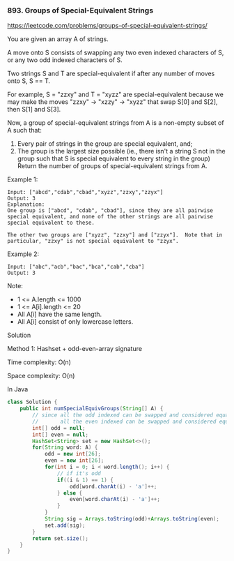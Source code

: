 ### 893. Groups of Special-Equivalent Strings

https://leetcode.com/problems/groups-of-special-equivalent-strings/

You are given an array A of strings.

A move onto S consists of swapping any two even indexed characters of S, or any two odd indexed characters of S.

Two strings S and T are special-equivalent if after any number of moves onto S, S == T.

For example, S = "zzxy" and T = "xyzz" are special-equivalent because we may make the moves "zzxy" -> "xzzy" -> "xyzz" that swap S[0] and S[2], then S[1] and S[3].

Now, a group of special-equivalent strings from A is a non-empty subset of A such that:

1. Every pair of strings in the group are special equivalent, and;
2. The group is the largest size possible (ie., there isn't a string S not in the group such that S is special equivalent to every string in the group)
Return the number of groups of special-equivalent strings from A.

 
Example 1:
```
Input: ["abcd","cdab","cbad","xyzz","zzxy","zzyx"]
Output: 3
Explanation: 
One group is ["abcd", "cdab", "cbad"], since they are all pairwise special equivalent, and none of the other strings are all pairwise special equivalent to these.

The other two groups are ["xyzz", "zzxy"] and ["zzyx"].  Note that in particular, "zzxy" is not special equivalent to "zzyx".
```
Example 2:
```
Input: ["abc","acb","bac","bca","cab","cba"]
Output: 3
``` 

Note:

- 1 <= A.length <= 1000
- 1 <= A[i].length <= 20
- All A[i] have the same length.
- All A[i] consist of only lowercase letters.

Solution

Method 1: Hashset + odd-even-array signature

Time complexity: O(n)

Space complexity: O(n)

In Java
```java
class Solution {
    public int numSpecialEquivGroups(String[] A) {
        // since all the odd indexed can be swapped and considered equal and
        //       all the even indexed can be swapped and considered equal
        int[] odd = null;
        int[] even = null;
        HashSet<String> set = new HashSet<>();
        for(String word: A) {
            odd = new int[26];
            even = new int[26];
            for(int i = 0; i < word.length(); i++) {
                // if it's odd
                if((i & 1) == 1) {
                    odd[word.charAt(i) - 'a']++;
                } else {
                    even[word.charAt(i) - 'a']++;
                }
            }
            String sig = Arrays.toString(odd)+Arrays.toString(even);
            set.add(sig);
        }
        return set.size();
    }
}
```


